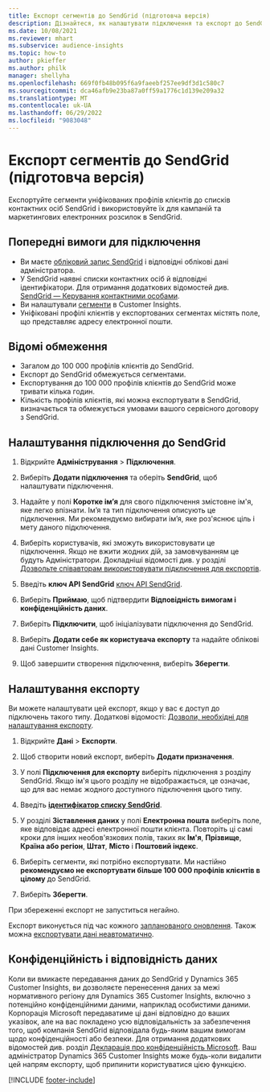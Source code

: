 ```yaml
---
title: Експорт сегментів до SendGrid (підготовча версія)
description: Дізнайтеся, як налаштувати підключення та експорт до SendGrid.
ms.date: 10/08/2021
ms.reviewer: mhart
ms.subservice: audience-insights
ms.topic: how-to
author: pkieffer
ms.author: philk
manager: shellyha
ms.openlocfilehash: 669f0fb48b095f6a9faeebf257ee9df3d1c580c7
ms.sourcegitcommit: dca46afb9e23ba87a0ff59a1776c1d139e209a32
ms.translationtype: MT
ms.contentlocale: uk-UA
ms.lasthandoff: 06/29/2022
ms.locfileid: "9083048"
---
```

# <a name="export-segments-to-sendgrid-preview"></a>Експорт сегментів до SendGrid (підготовча версія)

Експортуйте сегменти уніфікованих профілів клієнтів до списків контактних осіб SendGrid і використовуйте їх для кампаній та маркетингових електронних розсилок в SendGrid. 

## <a name="prerequisites-for-a-connection"></a>Попередні вимоги для підключення

-   Ви маєте [обліковий запис SendGrid](https://sendgrid.com/) і відповідні облікові дані адміністратора.
-   У SendGrid наявні списки контактних осіб й відповідні ідентифікатори. Для отримання додаткових відомостей див. [SendGrid — Керування контактними особами](https://sendgrid.com/docs/ui/managing-contacts/create-and-manage-contacts/#manage-contacts).
-   Ви налаштували [сегменти](segments.md) в Customer Insights.
-   Уніфіковані профілі клієнтів у експортованих сегментах містять поле, що представляє адресу електронної пошти.

## <a name="known-limitations"></a>Відомі обмеження

- Загалом до 100 000 профілів клієнтів до SendGrid.
- Експорт до SendGrid обмежується сегментами.
- Експортування до 100 000 профілів клієнтів до SendGrid може тривати кілька годин. 
- Кількість профілів клієнтів, які можна експортувати в SendGrid, визначається та обмежується умовами вашого сервісного договору з SendGrid.

## <a name="set-up-connection-to-sendgrid"></a>Налаштування підключення до SendGrid

1. Відкрийте **Адміністрування** > **Підключення**.

1. Виберіть **Додати підключення** та оберіть **SendGrid**, щоб налаштувати підключення.

1. Надайте у полі **Коротке ім’я** для свого підключення змістовне ім'я, яке легко впізнати. Ім’я та тип підключення описують це підключення. Ми рекомендуємо вибирати ім’я, яке роз'яснює ціль і мету даного підключення.

1. Виберіть користувачів, які зможуть використовувати це підключення. Якщо не вжити жодних дій, за замовчуванням це будуть Адміністратори. Докладніші відомості див. у розділі [Дозвольте співавторам використовувати підключення для експортів](connections.md#allow-contributors-to-use-a-connection-for-exports).

1. Введіть **ключ API SendGrid** [ключ API SendGrid](https://sendgrid.com/docs/ui/account-and-settings/api-keys/).

1. Виберіть **Приймаю**, щоб підтвердити **Відповідність вимогам і конфіденційність даних**.

1. Виберіть **Підключити**, щоб ініціалізувати підключення до SendGrid.

1. Виберіть **Додати себе як користувача експорту** та надайте облікові дані Customer Insights.

1. Щоб завершити створення підключення, виберіть **Зберегти**.

## <a name="configure-an-export"></a>Налаштування експорту

Ви можете налаштувати цей експорт, якщо у вас є доступ до підключень такого типу. Додаткові відомості: [Дозволи, необхідні для налаштування експорту](export-destinations.md#set-up-a-new-export).

1. Відкрийте **Дані** > **Експорти**.

1. Щоб створити новий експорт, виберіть **Додати призначення**.

1. У полі **Підключення для експорту** виберіть підключення з розділу SendGrid. Якщо ім'я цього розділу не відображається, це означає, що для вас немає жодного доступного підключення цього типу.

1. Введіть **[ідентифікатор списку SendGrid](https://sendgrid.com/docs/ui/managing-contacts/create-and-manage-contacts/#manage-contacts)**.

1. У розділі **Зіставлення даних** у полі **Електронна пошта** виберіть поле, яке відповідає адресі електронної пошти клієнта. Повторіть ці самі кроки для інших необов'язкових полів, таких як **Ім'я**, **Прізвище**, **Країна або регіон**, **Штат**, **Місто** і **Поштовий індекс**.

1. Виберіть сегменти, які потрібно експортувати. Ми настійно **рекомендуємо не експортувати більше 100 000 профілів клієнтів в цілому** до SendGrid. 

1. Виберіть **Зберегти**.

При збереженні експорт не запуститься негайно.

Експорт виконується під час кожного [запланованого оновлення](system.md#schedule-tab). Також можна [експортувати дані неавтоматично](export-destinations.md#run-exports-on-demand). 

## <a name="data-privacy-and-compliance"></a>Конфіденційність і відповідність даних

Коли ви вмикаєте передавання даних до SendGrid у Dynamics 365 Customer Insights, ви дозволяєте перенесення даних за межі нормативного регіону для Dynamics 365 Customer Insights, включно з потенційно конфіденційними даними, наприклад особистими даними. Корпорація Microsoft передаватиме ці дані відповідно до ваших указівок, але на вас покладено усю відповідальність за забезпечення того, щоб компанія SendGrid відповідала будь-яким вашим вимогам щодо конфіденційності або безпеки. Для отримання додаткових відомостей див. розділ [Декларація про конфіденційність Microsoft](https://go.microsoft.com/fwlink/?linkid=396732).
Ваш адміністратор Dynamics 365 Customer Insights може будь-коли видалити цей напрям експорту, щоб припинити користуватися цією функцією.


[!INCLUDE [footer-include](includes/footer-banner.md)]
